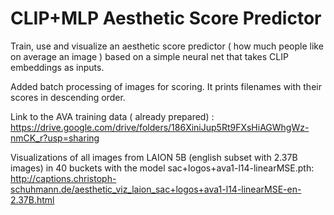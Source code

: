 # CLIP+MLP Aesthetic Score Predictor

Train, use and visualize an aesthetic score predictor ( how much people like on average an image ) based on a simple neural net that takes CLIP embeddings as inputs.

Added batch processing of images for scoring. It prints filenames with their scores in descending order.


Link to the AVA training data ( already prepared) :
https://drive.google.com/drive/folders/186XiniJup5Rt9FXsHiAGWhgWz-nmCK_r?usp=sharing


Visualizations of all images from LAION 5B (english subset with 2.37B images) in 40 buckets with the model sac+logos+ava1-l14-linearMSE.pth:
http://captions.christoph-schuhmann.de/aesthetic_viz_laion_sac+logos+ava1-l14-linearMSE-en-2.37B.html


